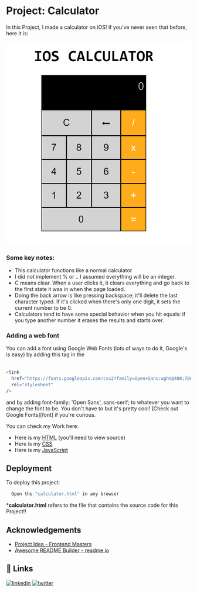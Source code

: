 # Project: Calculator

In this Project, I made a calculator on iOS! If you've never seen that before, here it is:

![calculator.html](https://github.com/hamitsehjal/WebDev-v3/blob/main/Project_Calculator/pics/calculator.png?raw=true "Optional Title")


### Some key notes:

- This calculator functions like a normal calculator
- I did not implement % or .. I assumed everything will be an integer.
- C means clear. When a user clicks it, it clears everything and go back to the first state it was in when the page loaded.
- Doing the back arrow is like pressing backspace; it'll delete the last character typed. If it's clicked when there's only one digit, it sets the current number to be 0.
- Calculators tend to have some special behavior when you hit equals: if you type another number it erases the results and starts over.

### Adding a web font
You can add a font using Google Web Fonts (lots of ways to do it, Google's is easy) by adding this tag in the <head>
```bash

<link
  href="https://fonts.googleapis.com/css2?family=Open+Sans:wght@400;700&display=swap"
  rel="stylesheet"
/>
```
and by adding font-family: 'Open Sans', sans-serif; to whatever you want to change the font to be. You don't have to but it's pretty cool! [Check out Google Fonts][font] if you're curious.

You can check my Work here:
- Here is my [HTML](https://github.com/hamitsehjal/WebDev-v3/blob/main/Project_Calculator/calculator.html) (you'll need to view source)
- Here is my [CSS](https://github.com/hamitsehjal/WebDev-v3/blob/main/Project_Calculator/style.css)
- Here is my [JavaScript](https://github.com/hamitsehjal/WebDev-v3/blob/main/Project_Calculator/calculator.js)
## Deployment

To deploy this project:

```bash
  Open the "calculator.html" in any browser
```
*__calculator.html__ refers to the file that contains the source code for this Project!!

## Acknowledgements

 - [Project Idea - Frontend Masters](https://btholt.github.io/complete-intro-to-web-dev-v3/)
 - [Awesome README Builder - readme.io](https://readme.so/editor)


## 🔗 Links
[![linkedin](https://img.shields.io/badge/linkedin-0A66C2?style=for-the-badge&logo=linkedin&logoColor=white)](https://www.linkedin.com/in/hamitSehjal/)
[![twitter](https://img.shields.io/badge/twitter-1DA1F2?style=for-the-badge&logo=twitter&logoColor=white)](https://twitter.com/SehjalHamit)

